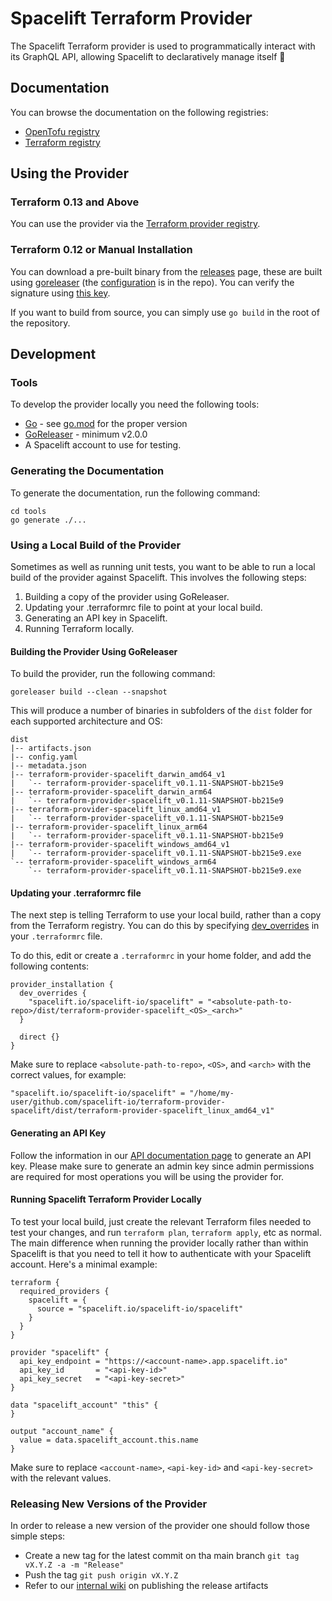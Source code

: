 # Spacelift Terraform Provider

The Spacelift Terraform provider is used to programmatically interact with its GraphQL API, allowing Spacelift to declaratively manage itself 🤯

## Documentation

You can browse the documentation on the following registries:
- [OpenTofu registry](https://search.opentofu.org/provider/spacelift-io/spacelift/)
- [Terraform registry](https://registry.terraform.io/providers/spacelift-io/spacelift/latest/docs)

## Using the Provider

### Terraform 0.13 and Above

You can use the provider via the [Terraform provider registry](https://registry.terraform.io/providers/spacelift-io/spacelift/latest).

### Terraform 0.12 or Manual Installation

You can download a pre-built binary from the [releases](https://github.com/spacelift-io/terraform-provider-spacelift/releases/) page, these are built using [goreleaser](https://goreleaser.com/) (the [configuration](.goreleaser.yml) is in the repo). You can verify the signature using [this key](https://keys.openpgp.org/vks/v1/by-fingerprint/175FD97AD2358EFE02832978E302FB5AA29D88F7).

If you want to build from source, you can simply use `go build` in the root of the repository.

## Development

### Tools

To develop the provider locally you need the following tools:

- [Go](https://go.dev/doc/install) - see [go.mod](go.mod) for the proper version
- [GoReleaser](https://goreleaser.com/) - minimum v2.0.0
- A Spacelift account to use for testing.

### Generating the Documentation

To generate the documentation, run the following command:

```shell
cd tools
go generate ./...
```

### Using a Local Build of the Provider

Sometimes as well as running unit tests, you want to be able to run a local build of the provider against Spacelift.
This involves the following steps:

1. Building a copy of the provider using GoReleaser.
2. Updating your .terraformrc file to point at your local build.
3. Generating an API key in Spacelift.
4. Running Terraform locally.

#### Building the Provider Using GoReleaser

To build the provider, run the following command:

```shell
goreleaser build --clean --snapshot
```

This will produce a number of binaries in subfolders of the `dist` folder for each supported
architecture and OS:

```text
dist
|-- artifacts.json
|-- config.yaml
|-- metadata.json
|-- terraform-provider-spacelift_darwin_amd64_v1
|   `-- terraform-provider-spacelift_v0.1.11-SNAPSHOT-bb215e9
|-- terraform-provider-spacelift_darwin_arm64
|   `-- terraform-provider-spacelift_v0.1.11-SNAPSHOT-bb215e9
|-- terraform-provider-spacelift_linux_amd64_v1
|   `-- terraform-provider-spacelift_v0.1.11-SNAPSHOT-bb215e9
|-- terraform-provider-spacelift_linux_arm64
|   `-- terraform-provider-spacelift_v0.1.11-SNAPSHOT-bb215e9
|-- terraform-provider-spacelift_windows_amd64_v1
|   `-- terraform-provider-spacelift_v0.1.11-SNAPSHOT-bb215e9.exe
`-- terraform-provider-spacelift_windows_arm64
    `-- terraform-provider-spacelift_v0.1.11-SNAPSHOT-bb215e9.exe
```

#### Updating your .terraformrc file

The next step is telling Terraform to use your local build, rather than a copy from the Terraform
registry. You can do this by specifying [dev_overrides](https://www.terraform.io/cli/config/config-file#development-overrides-for-provider-developers)
in your `.terraformrc` file.

To do this, edit or create a `.terraformrc` in your home folder, and add the following contents:

```hcl
provider_installation {
  dev_overrides {
    "spacelift.io/spacelift-io/spacelift" = "<absolute-path-to-repo>/dist/terraform-provider-spacelift_<OS>_<arch>"
  }

  direct {}
}
```

Make sure to replace `<absolute-path-to-repo>`, `<OS>`, and `<arch>` with the correct values, for example:

```hcl
"spacelift.io/spacelift-io/spacelift" = "/home/my-user/github.com/spacelift-io/terraform-provider-spacelift/dist/terraform-provider-spacelift_linux_amd64_v1"
```

#### Generating an API Key

Follow the information in our [API documentation page](https://docs.spacelift.io/integrations/api) to generate an API key.
Please make sure to generate an admin key since admin permissions are required for most operations
you will be using the provider for.

#### Running Spacelift Terraform Provider Locally

To test your local build, just create the relevant Terraform files needed to test your changes,
and run `terraform plan`, `terraform apply`, etc as normal. The main difference when running
the provider locally rather than within Spacelift is that you need to tell it how to authenticate
with your Spacelift account. Here's a minimal example:

```hcl
terraform {
  required_providers {
    spacelift = {
      source = "spacelift.io/spacelift-io/spacelift"
    }
  }
}

provider "spacelift" {
  api_key_endpoint = "https://<account-name>.app.spacelift.io"
  api_key_id       = "<api-key-id>"
  api_key_secret   = "<api-key-secret>"
}

data "spacelift_account" "this" {
}

output "account_name" {
  value = data.spacelift_account.this.name
}
```

Make sure to replace `<account-name>`, `<api-key-id>` and `<api-key-secret>` with the relevant values.

### Releasing New Versions of the Provider

In order to release a new version of the provider one should follow those simple steps:

- Create a new tag for the latest commit on tha main branch `git tag vX.Y.Z -a -m "Release"`
- Push the tag `git push origin vX.Y.Z`
- Refer to our [internal wiki](https://www.notion.so/spacelift/Spacelift-Terraform-Provider-18cf11e5c8ad4a44bf6395cd69a744b7#1540245e247545bcb38e03b1050d6032) on publishing the release artifacts
